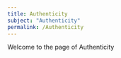 ```yaml
---
title: Authenticity
subject: "Authenticity"
permalink: /Authenticity
---
```


Welcome to the page of Authenticity
